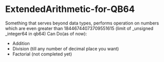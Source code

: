 # ExtendedArithmetic-for-QB64
Something that serves beyond data types, performs operation on numbers which are even greater than 18446744073709551615 (limit of _unsigned _integer64 in qb64)
Can Do(as of now):
  - Addition
  - Division (till any number of decimal place you want)
  - Factorial (not completed yet)
